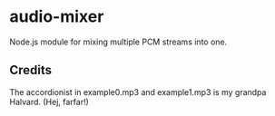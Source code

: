 audio-mixer
===========

Node.js module for mixing multiple PCM streams into one.

Credits
-------

The accordionist in example0.mp3 and example1.mp3 is my grandpa Halvard. (Hej, farfar!)


